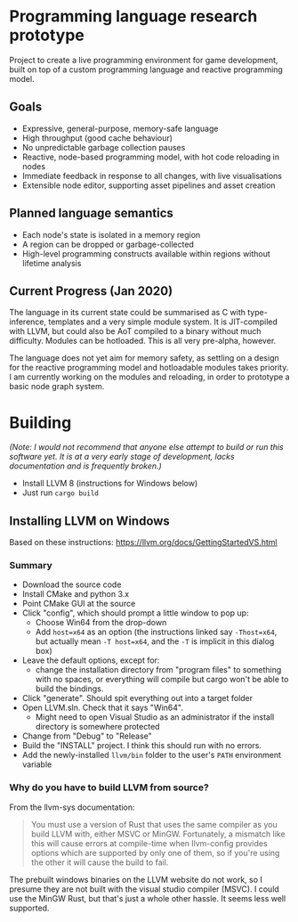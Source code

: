 # Programming language research prototype

Project to create a live programming environment for game development, built on top of a custom programming language and reactive programming model.

## Goals

- Expressive, general-purpose, memory-safe language
- High throughput (good cache behaviour)
- No unpredictable garbage collection pauses
- Reactive, node-based programming model, with hot code reloading in nodes
- Immediate feedback in response to all changes, with live visualisations
- Extensible node editor, supporting asset pipelines and asset creation

## Planned language semantics

- Each node's state is isolated in a memory region
- A region can be dropped or garbage-collected
- High-level programming constructs available within regions without lifetime analysis

## Current Progress (Jan 2020)

The language in its current state could be summarised as C with type-inference, templates and a very simple module system. It is JIT-compiled with LLVM, but could also be AoT compiled to a binary without much difficulty. Modules can be hotloaded. This is all very pre-alpha, however.

The language does not yet aim for memory safety, as settling on a design for the reactive programming model and hotloadable modules takes priority. I am currently working on the modules and reloading, in order to prototype a basic node graph system.

# Building

_(Note: I would not recommend that anyone else attempt to build or run this software yet. It is at a very early stage of development, lacks documentation and is frequently broken.)_

- Install LLVM 8 (instructions for Windows below)
- Just run `cargo build`

## Installing LLVM on Windows

Based on these instructions: https://llvm.org/docs/GettingStartedVS.html

### Summary

* Download the source code
* Install CMake and python 3.x
* Point CMake GUI at the source
* Click "config", which should prompt a little window to pop up:
  * Choose Win64 from the drop-down
  * Add `host=x64` as an option (the instructions linked say `-Thost=x64`, but actually mean `-T host=x64`, and the `-T` is implicit in this dialog box)
* Leave the default options, except for:
  * change the installation directory from "program files" to something with no spaces, or everything will compile but cargo won't be able to build the bindings.
* Click "generate". Should spit everything out into a target folder
* Open LLVM.sln. Check that it says "Win64".
  * Might need to open Visual Studio as an administrator if the install directory is somewhere protected
* Change from "Debug" to "Release"
* Build the "INSTALL" project. I think this should run with no errors.
* Add the newly-installed `llvm/bin` folder to the user's `PATH` environment variable

### Why do you have to build LLVM from source?

From the llvm-sys documentation:

> You must use a version of Rust that uses the same compiler as you build LLVM with, either MSVC or MinGW. Fortunately, a mismatch like this will cause errors at compile-time when llvm-config provides options which are supported by only one of them, so if you're using the other it will cause the build to fail.

The prebuilt windows binaries on the LLVM website do not work, so I presume they are not built with the visual studio compiler (MSVC). I could use the MinGW Rust, but that's just a whole other hassle. It seems less well supported.